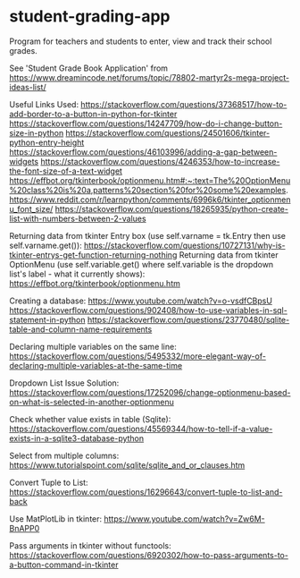 # student-grading-app
Program for teachers and students to enter, view and track their school grades.

See 'Student Grade Book Application' from https://www.dreamincode.net/forums/topic/78802-martyr2s-mega-project-ideas-list/

Useful Links Used:
https://stackoverflow.com/questions/37368517/how-to-add-border-to-a-button-in-python-for-tkinter
https://stackoverflow.com/questions/14247709/how-do-i-change-button-size-in-python
https://stackoverflow.com/questions/24501606/tkinter-python-entry-height
https://stackoverflow.com/questions/46103996/adding-a-gap-between-widgets
https://stackoverflow.com/questions/4246353/how-to-increase-the-font-size-of-a-text-widget
https://effbot.org/tkinterbook/optionmenu.htm#:~:text=The%20OptionMenu%20class%20is%20a,patterns%20section%20for%20some%20examples.
https://www.reddit.com/r/learnpython/comments/6996k6/tkinter_optionmenu_font_size/
https://stackoverflow.com/questions/18265935/python-create-list-with-numbers-between-2-values

Returning data from tkinter Entry box (use self.varname = tk.Entry then use self.varname.get()): https://stackoverflow.com/questions/10727131/why-is-tkinter-entrys-get-function-returning-nothing
Returning data from tkinter OptionMenu (use self.variable.get() where self.variable is the dropdown list's label - what it currently shows):
https://effbot.org/tkinterbook/optionmenu.htm

Creating a database: https://www.youtube.com/watch?v=o-vsdfCBpsU
https://stackoverflow.com/questions/902408/how-to-use-variables-in-sql-statement-in-python
https://stackoverflow.com/questions/23770480/sqlite-table-and-column-name-requirements

Declaring multiple variables on the same line: https://stackoverflow.com/questions/5495332/more-elegant-way-of-declaring-multiple-variables-at-the-same-time

Dropdown List Issue Solution: https://stackoverflow.com/questions/17252096/change-optionmenu-based-on-what-is-selected-in-another-optionmenu

Check whether value exists in table (Sqlite): https://stackoverflow.com/questions/45569344/how-to-tell-if-a-value-exists-in-a-sqlite3-database-python

Select from multiple columns: https://www.tutorialspoint.com/sqlite/sqlite_and_or_clauses.htm

Convert Tuple to List: https://stackoverflow.com/questions/16296643/convert-tuple-to-list-and-back

Use MatPlotLib in tkinter: https://www.youtube.com/watch?v=Zw6M-BnAPP0

Pass arguments in tkinter without functools: https://stackoverflow.com/questions/6920302/how-to-pass-arguments-to-a-button-command-in-tkinter
